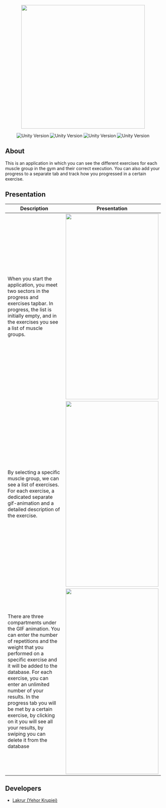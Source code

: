 <p align="center">
      <img src="https://cdn.discordapp.com/attachments/433248654464385029/1105608088251277413/2.png" width="400">
</p>

<p align="center">
   <img src="https://img.shields.io/badge/-Swift-000000?style=for-the-badge&logo=swift" alt="Unity Version">
   <img src="https://img.shields.io/badge/-UIKit-000000?style=for-the-badge&logo=swift" alt="Unity Version">
   <img src="https://img.shields.io/badge/-MVC-000000?style=for-the-badge&logo=swift" alt="Unity Version">
   <img src="https://img.shields.io/badge/-Realm-000000?style=for-the-badge&logo=realm" alt="Unity Version">
</p>

## About

This is an application in which you can see the different exercises for each muscle group in the gym and their correct execution. You can also add your progress to a separate tab and track how you progressed in a certain exercise.

## Presentation 


| Description | Presentation |
| --- | --- |
| When you start the application, you meet two sectors in the progress and exercises tapbar. In progress, the list is initially empty, and in the exercises you see a list of muscle groups. | <img src="https://media.giphy.com/media/v1.Y2lkPTc5MGI3NjExMWIzNDVhYzA2YWU5OTdhZjU3Y2RmNjM2YmE4MmE0NDQ5MDNiZGFjOCZlcD12MV9pbnRlcm5hbF9naWZzX2dpZklkJmN0PWc/mO4XnPTTMRfiYJDNJL/giphy.gif" width="300" height="600">  |
| By selecting a specific muscle group, we can see a list of exercises. For each exercise, a dedicated separate gif-animation and a detailed description of the exercise. | <img src="https://media.giphy.com/media/v1.Y2lkPTc5MGI3NjExOGU4MTk2ZmNjZDBmMzA1NjMzYWNhM2JlM2FjMzM0YjNmM2U5NTEyNiZlcD12MV9pbnRlcm5hbF9naWZzX2dpZklkJmN0PWc/v38n7ikKWyanJxWmh4/giphy.gif" width="300" height="600"> | 
| There are three compartments under the GIF animation. You can enter the number of repetitions and the weight that you performed on a specific exercise and it will be added to the database. For each exercise, you can enter an unlimited number of your results. In the progress tab you will be met by a certain exercise, by clicking on it you will see all your results, by swiping you can delete it from the database | <img src="https://media.giphy.com/media/v1.Y2lkPTc5MGI3NjExZGEyNDljNGM0OTFkZTg0YWJjMzIxMjZhZWIxMTc5MTM4Mzc0YTM5MSZlcD12MV9pbnRlcm5hbF9naWZzX2dpZklkJmN0PWc/lwwQ8BxDWpW2n8dY4Q/giphy.gif" width="300" height="600"> | 



## Developers

- [Lakrur (Yehor Krupiei)](https://github.com/Lakrur)
